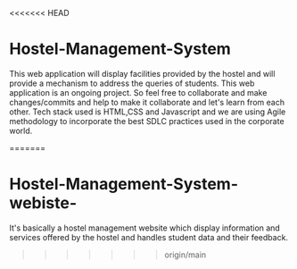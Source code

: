 <<<<<<< HEAD
# Hostel-Management-System
This web application will display facilities provided by the hostel and will provide a mechanism to address the queries of students.
This web application is an ongoing project. So feel free to collaborate and make changes/commits and help to make it collaborate and let's learn from each other.
Tech stack used is HTML,CSS and Javascript and we are using Agile methodology to incorporate the best SDLC practices used in the corporate world.

=======
# Hostel-Management-System-webiste-
It's basically a hostel management website which display information and services offered by the hostel and handles student data and their feedback.  
>>>>>>> origin/main
